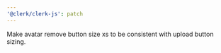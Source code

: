 ```yaml
---
'@clerk/clerk-js': patch
---
```

Make avatar remove button size xs to be consistent with upload button sizing.
